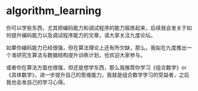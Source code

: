 # algorithm_learning

你可以学些东西，尤其把编码能力和调试程序的能力锻炼起来，后续我会发关于如何提升编码能力以及调试程序能力的文章，请大家关注九度论坛。

如果你编码能力已经很强，但在算法理论上还有所欠缺，那么，我拟在九度推出一个准研究生算法与数据结构提升训练计划，也欢迎大家参与。

或者你在算法方面也很强，但还是想学东西，那么我推荐你学习《组合数学》or《具体数学》，进一步提升自己的思维能力，我就是组合数学学习的受益者，之后我也会发自己的学习心得。

